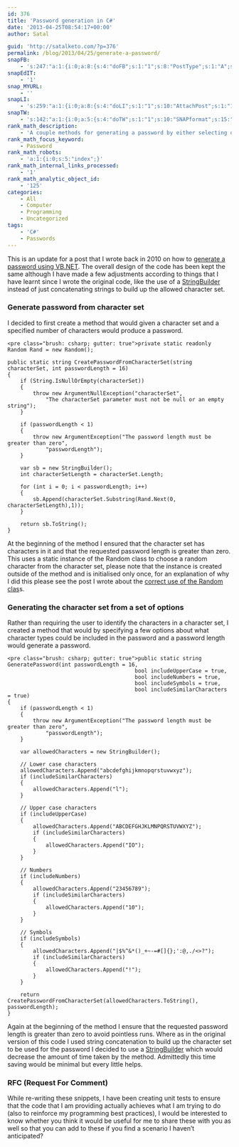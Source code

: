```yaml
---
id: 376
title: 'Password generation in C#'
date: '2013-04-25T08:54:17+00:00'
author: Satal

guid: 'http://satalketo.com/?p=376'
permalink: /blog/2013/04/25/generate-a-password/
snapFB:
    - 's:247:"a:1:{i:0;a:8:{s:4:"doFB";s:1:"1";s:8:"PostType";s:1:"A";s:10:"AttachPost";s:1:"1";s:10:"SNAPformat";s:51:"New post (%TITLE%) has been published on %SITENAME%";s:9:"isAutoImg";s:1:"A";s:8:"imgToUse";b:0;s:9:"isAutoURL";s:1:"A";s:8:"urlToUse";b:0;}}";'
snapEdIT:
    - '1'
snap_MYURL:
    - ''
snapLI:
    - 's:259:"a:1:{i:0;a:8:{s:4:"doLI";s:1:"1";s:10:"AttachPost";s:1:"1";s:10:"SNAPformat";s:41:"New post has been published on %SITENAME%";s:11:"SNAPformatT";s:18:"New Post - %TITLE%";s:9:"isAutoImg";s:1:"A";s:8:"imgToUse";b:0;s:9:"isAutoURL";s:1:"A";s:8:"urlToUse";b:0;}}";'
snapTW:
    - 's:142:"a:1:{i:0;a:5:{s:4:"doTW";s:1:"1";s:10:"SNAPformat";s:15:"%TITLE% - %URL%";s:8:"attchImg";s:1:"1";s:9:"isAutoImg";s:1:"A";s:8:"imgToUse";b:0;}}";'
rank_math_description:
    - 'A couple methods for generating a password by either selecting options about what it can contain or by supplying a character set to be used.'
rank_math_focus_keyword:
    - Password
rank_math_robots:
    - 'a:1:{i:0;s:5:"index";}'
rank_math_internal_links_processed:
    - '1'
rank_math_analytic_object_id:
    - '125'
categories:
    - All
    - Computer
    - Programming
    - Uncategorized
tags:
    - 'C#'
    - Passwords
---
```


This is an update for a post that I wrote back in 2010 on how to [generate a password using VB.NET](https://samjenkins.com/generate-password/ "Generate a password"). The overall design of the code has been kept the same although I have made a few adjustments according to things that I have learnt since I wrote the original code, like the use of a [StringBuilder](http://msdn.microsoft.com/en-us/library/system.text.stringbuilder.aspx "StringBuilder Class") instead of just concatenating strings to build up the allowed character set.

### Generate password from character set

I decided to first create a method that would given a character set and a specified number of characters would produce a password.

```
<pre class="brush: csharp; gutter: true">private static readonly Random Rand = new Random();

public static string CreatePasswordFromCharacterSet(string characterSet, int passwordLength = 16)
{
    if (String.IsNullOrEmpty(characterSet))
    {
        throw new ArgumentNullException("characterSet",
            "The characterSet parameter must not be null or an empty string");
    }

    if (passwordLength < 1)
    {
        throw new ArgumentException("The password length must be greater than zero",
            "passwordLength");
    }

    var sb = new StringBuilder();
    int characterSetLength = characterSet.Length;

    for (int i = 0; i < passwordLength; i++)
    {
        sb.Append(characterSet.Substring(Rand.Next(0, characterSetLength),1));
    }

    return sb.ToString();
}
```

At the beginning of the method I ensured that the character set has characters in it and that the requested password length is greater than zero. This uses a static instance of the Random class to choose a random character from the character set, please note that the instance is created outside of the method and is initialised only once, for an explanation of why I did this please see the post I wrote about the [correct use of the Random clas](https://samjenkins.com/the-use-of-the-random-class/ "The use of the Random class")s.

### Generating the character set from a set of options

Rather than requiring the user to identify the characters in a character set, I created a method that would by specifying a few options about what character types could be included in the password and a password length would generate a password.

```
<pre class="brush: csharp; gutter: true">public static string GeneratePassword(int passwordLength = 16,
                                        bool includeUpperCase = true,
                                        bool includeNumbers = true,
                                        bool includeSymbols = true,
                                        bool includeSimilarCharacters = true)
{
    if (passwordLength < 1)
    {
        throw new ArgumentException("The password length must be greater than zero",
            "passwordLength");
    }

    var allowedCharacters = new StringBuilder();

    // Lower case characters
    allowedCharacters.Append("abcdefghijkmnopqrstuvwxyz");
    if (includeSimilarCharacters)
    {
        allowedCharacters.Append("l");
    }

    // Upper case characters
    if (includeUpperCase)
    {
        allowedCharacters.Append("ABCDEFGHJKLMNPQRSTUVWXYZ");
        if (includeSimilarCharacters)
        {
            allowedCharacters.Append("IO");
        }
    }

    // Numbers
    if (includeNumbers)
    {
        allowedCharacters.Append("23456789");
        if (includeSimilarCharacters)
        {
            allowedCharacters.Append("10");
        }
    }

    // Symbols
    if (includeSymbols)
    {
        allowedCharacters.Append("|$%^&*()_+~-=#[]{};':@,./<>?");
        if (includeSimilarCharacters)
        {
            allowedCharacters.Append("!");
        }
    }

    return CreatePasswordFromCharacterSet(allowedCharacters.ToString(), passwordLength);
}
```

Again at the beginning of the method I ensure that the requested password length is greater than zero to avoid pointless runs. Where as in the original version of this code I used string concatenation to build up the character set to be used for the password I decided to use a [StringBuilder](http://msdn.microsoft.com/en-us/library/system.text.stringbuilder.aspx "StringBuilder Class") which would decrease the amount of time taken by the method. Admittedly this time saving would be minimal but every little helps.

### RFC (Request For Comment)

While re-writing these snippets, I have been creating unit tests to ensure that the code that I am providing actually achieves what I am trying to do (also to reinforce my programming best practices), I would be interested to know whether you think it would be useful for me to share these with you as well so that you can add to these if you find a scenario I haven’t anticipated?